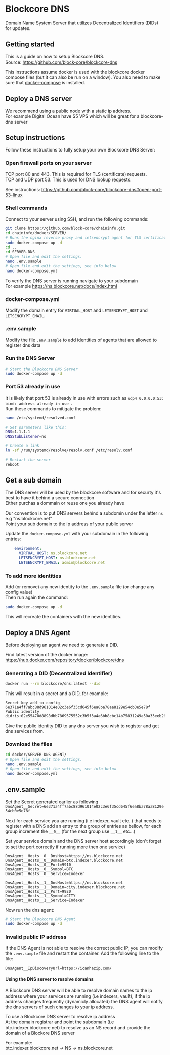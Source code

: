 # Blockcore DNS

Domain Name System Server that utilizes Decentralized Identifiers (DIDs) for updates.

## Getting started

This is a guide on how to setup Blockcore DNS.   
Source: https://github.com/block-core/blockcore-dns

This instructions assume docker is used with the blockcore docker compose files (but it can also be run on a window). You also need to make sure that [docker-compose](https://github.com/block-core/chaininfo#host-a-blockcore-infrastructure-server) is installed.

## Deploy a DNS server

We recommend using a public node with a static ip address.  
For example Digital Ocean have $5 VPS which will be great for a blockcore-dns server

## Setup instructions

Follow these instructions to fully setup your own Blockcore DNS Server:

### Open firewall ports on your server

TCP port 80 and 443. This is required for TLS (certificate) requests.   
TCP and UDP port 53. This is used for DNS lookup requests.

See instructions: https://github.com/block-core/blockcore-dns#open-port-53-linux

### Shell commands

Connect to your server using SSH, and run the following commands:

```sh
git clone https://github.com/block-core/chaininfo.git
cd chaininfo/docker/SERVER/
# Runs the nginx reverse proxy and letsencrypt agent for TLS certificates
sudo docker-compose up -d
cd ..
cd SERVER-DNS
# Open file and edit the settings.
nano .env.sample
# Open file and edit the settings, see info below
nano docker-compose.yml
```

To verify the DNS server is running navigate to your subdomain  
For example https://ns.blockcore.net/docs/index.html

### docker-compose.yml

Modify the domain entry for `VIRTUAL_HOST` and `LETSENCRYPT_HOST` and `LETSENCRYPT_EMAIL`.

### .env.sample

Modify the file `.env.sample` to add identities of agents that are allowed to register dns data

### Run the DNS Server

```sh
# Start the Blockcore DNS Server
sudo docker-compose up -d
```

### Port 53 already in use

It is likely that port 53 is already in use with errors such as `udp4 0.0.0.0:53: bind: address already in use
`.   
Run these commands to mitigate the problem:

```sh
nano /etc/systemd/resolved.conf

# Set parameters like this:
DNS=1.1.1.1
DNSStubListener=no

# Create a link
ln -sf /run/systemd/resolve/resolv.conf /etc/resolv.conf

# Restart the server
reboot
```

## Get a sub domain

The DNS server will be used by the blockcore software and for securty it's best to have it behind a secure connection  
Either purchas a dommain or reuse one you already have

Our convention is to put DNS servers behind a subdomin under the letter `ns` e.g "ns.blockcore.net"  
Point your sub domain to the ip address of your public server

Update the `docker-compose.yml` with your subdomain in the following entries:

```yml
    environment:
      VIRTUAL_HOST: ns.blockcore.net
      LETSENCRYPT_HOST: ns.blockcore.net
      LETSENCRYPT_EMAIL: admin@blockcore.net
```

### To add more identities 

Add (or remove) any new identity to the `.env.sample` file (or change any config value)  
Then run again the command:

```sh
sudo docker-compose up -d
``` 

This will recreate the containers with the new identities.

## Deploy a DNS Agent

Before deploying an agent we need to generate a DID.

Find latest version of the docker image: https://hub.docker.com/repository/docker/blockcore/dns

### Generating a DID (Decentralized Identifier)

```sh
docker run --rm blockcore/dns:latest --did
```

This will result in a secret and a DID, for example:

```
Secret key add to config 6e371a4ff7abc88d961014e02c3e6f35cd645f6ea8ba78aa8129e54cb0e5e78f
Public identity did:is:02e55470d8898dbb7869575552c3b5f3a4a6bb8cbc14b75831249a50a33eeb2625
```

Give the public identity DID to any dns server you wish to register and get dns services from.

### Download the files 

```sh
cd docker/SERVER-DNS-AGENT/
# Open file and edit the settings.
nano .env.sample
# Open file and edit the settings, see info below
nano docker-compose.yml
```

## .env.sample

Set the Secret generated earlier as following `DnsAgent__Secret=6e371a4ff7abc88d961014e02c3e6f35cd645f6ea8ba78aa8129e54cb0e5e78f`

Next for each service you are running (i.e indexer, vault etc..) that needs to register with a DNS add an entry to the group of entries as bellow, for each group increment the `__0__` (for the next group use `__1__` etc...)

Set your service domain and the DNS server host accordingly (don't forget to set the port correctly if running more then one service)

```
DnsAgent__Hosts__0__DnsHost=https://ns.blockcore.net
DnsAgent__Hosts__0__Domain=btc.indexer.blockcore.net
DnsAgent__Hosts__0__Port=9910
DnsAgent__Hosts__0__Symbol=BTC
DnsAgent__Hosts__0__Service=Indexer

DnsAgent__Hosts__1__DnsHost=https://ns.blockcore.net
DnsAgent__Hosts__1__Domain=city.indexer.blockcore.net
DnsAgent__Hosts__1__Port=9920
DnsAgent__Hosts__1__Symbol=CITY
DnsAgent__Hosts__1__Service=Indexer
```

Now run the dns agent:

```sh
# Start the Blockcore DNS Agent
sudo docker-compose up -d
```

### Invalid public IP address

If the DNS Agent is not able to resolve the correct public IP, you can modify the `.env.sample` file and restart the container. Add the following line to the file:

```
DnsAgent__IpDiscoveryUrl=https://icanhazip.com/
```

#### Using the DNS server to resolve domains

A Blockcore DNS server will be able to resolve domain names to the ip address where your services are running (i.e indexers, vault), if the ip address changes frequently (dynamicly allocated) the DNS agent will notify the dns servers of such changes to your ip address.  

To use a Blockcore DNS server to resolve ip address  
At the domain registrar and point the subdomain (i.e btc.indexer.blockcore.net) to resolve as an NS record and provide the domain of a Blockore DNS server  

For example:  
btc.indexer.blockcore.net -> NS -> ns.blockcore.net

